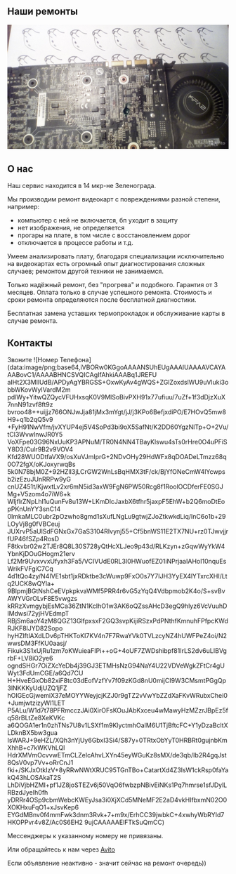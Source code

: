 ## Наши ремонты

![KFA2 Katana 1070](photo/kfa2-katana-1070.jpg)
## О нас
Наш сервис находится в 14 мкр-не Зеленограда.

Мы производим ремонт видеокарт с повреждениями разной степени,
например:
- компьютер с ней не включается, бп уходит в защиту
- нет изображения, не определяется
- прогары на плате, в том числе с восстановлением дорог
- отключается в процессе работы
и т.д.

Умеем анализировать плату, благодаря специализации исключительно на видеокартах есть огромный опыт диагностирования сложных случаев; ремонтом другой техники не занимаемся.

Только надёжный ремонт, без "прогрева" и подобного. Гарантия от 3 месяцев. Оплата только в случае успешного ремонта. Стоимость и сроки ремонта определяются после бесплатной диагностики.

Бесплатная замена уставших термопрокладок и обслуживание карты в случае ремонта.


## Контакты
Звоните 
![Номер Телефона](data:image/png;base64,iVBORw0KGgoAAAANSUhEUgAAAIUAAAAVCAYAAABovC1/AAAABHNCSVQICAgIfAhkiAAABq1JREFU
aIHt2X3MllUdB/APDyAgYBRGSS+OxwKyAv4gWQS+ZGlZoxdslWU9uVluki3obbWKovWylVardM2m
pdlWy+YitwQZQycVFUHxsqK0V9MlSoBivPXH91x77ufiuu/7uZf+1f3dDjzXuX7nnN91zvf8ft9z
bvroo48++uijjz766ONJwJja81jMx3mYgt/jJ/j3KPo6BefjxdiPO/E7HOvQ5mw8H9+q1b2qQ5v9
+FyH91NwVfm/jvXYUP4ej5V4SoPd3bi9oX5SafNt/K2DD60YgzNlTp+O+2Vu/tCl3WvwInwJR0Y5
VoXFpe03G96NxUuKP3APNuM/TR0N4NN4TBayKlswu4sTs0rHre0O4uPFiSY8D3/Culr9B2v9VOV4
Kfd28WUODtfaVX9/osXuVJmIprG+2NDvOHy29HdWFx8qDOADeLTmzz68q0O72fgX/oKJoxyrwqBs
5k0N78bjM0Z+92HZlI3jLCrGW2WnLsBqHMX3tF/ck/BjYfONeCmW4lYcwpsb2izEzuJUnRRPw9yG
cnUZ451t/KjwxtLv2xr6mN5id3axW9FgN6PW50Rcg8f1RoolOCDferFE0SGJMg+V5zom4o7iW6+k
WIjflrZNpLhI1uQunFv8u13W+LKmDlcJaxbX6tfhr5jaxpF5EhW+b2Q6moDtEopPKnUnYY3snC14
0ImkaMLC0ubr2pOzwho8gmd1sXufLNgLu9gtwjZJoZtkwkdLiq/InC6o1b+29LOyVj8g0fVBCeuj
JUXrvP5aUlSdFGNxGx7GaS3104RIvynj55+Cf5bnWS11E2TX7NU+rz0TJwvjjrfUP46fSZp4RosD
F8tkvbr02w2TJEr8Q8L30S728yQtHcXLJeo9p43d/RLKzyn+zGqwWyYkW4YbnKjDOuGHogm21erv
Lf2Mr9UvxvvxUfyxh3Fa5/VCIVUdE0RL3I0HWuofEZ01iNPrjaaIAHoI10nquEsWrikFVFgiC7Cq
4d1tQo4zy/N4IVE1sbt1jxRDktbe3cWuwp9FxO0s7Y7IJH3YyEX4lYTxrcXHI/Ltq2UCK8wQYla+
9BIpmjBGtNshCeEVpkpkvaWMf5PRR4r6vG5zYqQ4Vdbpmob2K4o/S+svBvAWYVGrOLvF8E5vwgzs
kRRzXvmgybjEsMCa36ZtN1KcIhO1w3AK6oQZssAHcD3egQ9hlyz6VcVuuhDlMdwsi72yjHVEdmpT
RBjSm6aoY4zM8QGZ13GlfpxsxF2GQ3svpKijiRSzxPdPNthfKmnuhFPfpcKWdRJKF8lJYD82Sopo
hyHZlftlAXdLDv6pTHKToKI7KV4n7F7RwaYVk0TVLzcyNZ4hUWFPeZ4oi/N2wwsDM3FfKU0aasj/
Fikuk3S1xUjRu1zm7oKWuieaFIPi++oG+4oUF7ZWDshibpf81IrLS2dv6uLIBVgrbF+LV8iO2ye6
ogndSHGr7OiZXcYeDb4j39GJ3ETMHsNzG94NaY4U22VDVeWgkZFtCr4gUWyt3FdUmCGE/a6Qd7CU
H+HveEGxOb82xiF8tc03dEofVzfYv7f09zKGd8nU0mijCI9W3CMsmtPGgQp3lNKKKyUdjUZQ1jFZ
hOIGEcGjwemiX37eMOYYWeyjcjKZJ0r9gTZ2vVwYbZZdXaFKvWRubxChei0+JumjwtzizyWl1LET
P5ALu/W1d7t78PFRmcczJAi0XirOFsKOuJAbKxceu4wMawyHzMZzrJBpEz5fq58rBLtZe8XeKVKc
a6QOGA1er1n0zhTNs7U8v1LSXf1m9KlyctmhOaIM6U1TjBftcFC+Y1yDzaBcltXLDknBX5bw3gua
IsWARJ+9eHZL/XQh3nYjUy6GbxI3Si4/S87y+0TRtxObYyT0HRBRt0gujnbKmXhhB+c7kWKVhLQl
HdrXMVmOcvvwETmCLZeIcAhvLXYn45eyWGuKz8sMX/de3qb/Ib2R4gqJst8QsV0vp7Vv+oRrCnJ1
fki+/SKJxOtkIzV+8yRRwNWtXRUC95TGnTBo+CatartXd4Z3IsW1ckRsp0faYakQ43hLOSAkaT2S
LhDiVjbHZMI+pf1JZ8joSTEZv6j50VqO6fwbzpNBivEiNKs1Pq7hmrse1sfJDylLRBzdJyeIh0fh
yDRRr4OSp9cbmWebcKWEyJsa3i0XjXCd5MNeMF2E2aD4vkHIfbxmN02O0XOKHxuFqO1+xJsvKep6
EYGdMBnv0f4mmFwk3dnm3Rvk+7+m9x/ErhCC39jwbkC+4xwhyWbRYId7HKOPPvr4v8Z/Ac0S6EH2
9ujCAAAAAElFTkSuQmCC)

Мессенджеры к указанному номеру не привязаны.

Или обращайтесь к нам через
[Avito](https://www.avito.ru/moskva_zelenograd/predlozheniya_uslug/slozhnyy_remont_videokart_v_zelenogrademoskve_1026582835)

Если объявление неактивно - значит сейчас на ремонт очередь))
